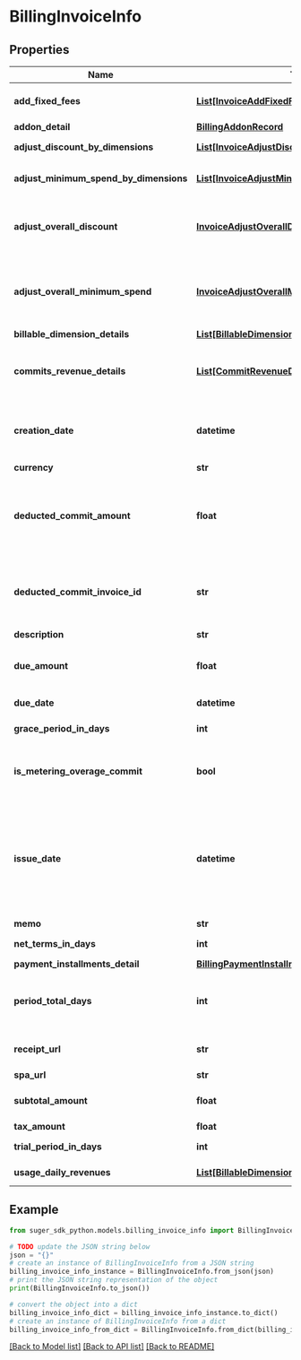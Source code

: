 # BillingInvoiceInfo


## Properties

Name | Type | Description | Notes
------------ | ------------- | ------------- | -------------
**add_fixed_fees** | [**List[InvoiceAddFixedFee]**](InvoiceAddFixedFee.md) | Adjust charge fields The fixed fees to be added to the invoice. | [optional] 
**addon_detail** | [**BillingAddonRecord**](BillingAddonRecord.md) |  | [optional] 
**adjust_discount_by_dimensions** | [**List[InvoiceAdjustDiscountByDimension]**](InvoiceAdjustDiscountByDimension.md) | add or adjust discount for a specific dimension | [optional] 
**adjust_minimum_spend_by_dimensions** | [**List[InvoiceAdjustMinimumSpendByDimension]**](InvoiceAdjustMinimumSpendByDimension.md) | add or adjust minimum spend for a specific dimension | [optional] 
**adjust_overall_discount** | [**InvoiceAdjustOverallDiscount**](InvoiceAdjustOverallDiscount.md) | add or adjust overall discount calculate each dimension&#39;s discount first, then apply the overall discount | [optional] 
**adjust_overall_minimum_spend** | [**InvoiceAdjustOverallMinimumSpend**](InvoiceAdjustOverallMinimumSpend.md) | add or adjust overall minimum spend calculate each dimension&#39;s minimum spend first, then apply the overall minimum spend | [optional] 
**billable_dimension_details** | [**List[BillableDimensionPriceModelDetail]**](BillableDimensionPriceModelDetail.md) |  | [optional] 
**commits_revenue_details** | [**List[CommitRevenueDetail]**](CommitRevenueDetail.md) | Recurring flat fee for the invoice. There should be only one type fee for each invoice, commits, or usage. | [optional] 
**creation_date** | **datetime** | The creation date of the invoice when the status of the invoice may be draft or issued. It may be different from the issue date. | [optional] 
**currency** | **str** |  | [optional] 
**deducted_commit_amount** | **float** | The amount of the committed amount that has been deducted from the usage. It works only when IsMeteringOverageCommit is true. | [optional] 
**deducted_commit_invoice_id** | **str** | The ID of the commit invoice that has been deducted from the usage. It works only when IsMeteringOverageCommit is true. | [optional] 
**description** | **str** |  | [optional] 
**due_amount** | **float** | Due amount &#x3D; SubtotalAmount + TaxAmount - AdjustOverallDiscount | [optional] 
**due_date** | **datetime** | DueDate &#x3D; IssueDate + NetTerm | [optional] 
**grace_period_in_days** | **int** | Grace Period in number of days | [optional] 
**is_metering_overage_commit** | **bool** | Whether the usage metering is charged for the amount that exceeds the committed amount from the entitlement. | [optional] 
**issue_date** | **datetime** | IssueDate, issue invoice automatically when CreationDate + GracePeriod, or issue invoice manually IssueDate &gt;&#x3D; CreationDate &amp;&amp; IssueDate &lt;&#x3D; CreationDate + GracePeriod | [optional] 
**memo** | **str** |  | [optional] 
**net_terms_in_days** | **int** | Net Terms period in number of days | [optional] 
**payment_installments_detail** | [**BillingPaymentInstallmentDetail**](BillingPaymentInstallmentDetail.md) |  | [optional] 
**period_total_days** | **int** | PeriodTotalDays is the total number of days among the whole periods. e.g. 61 days for a 2-month invoice. | [optional] 
**receipt_url** | **str** | Invoice receipt url, it only exists when there are transactions. | [optional] 
**spa_url** | **str** | SPA url with JWT. | [optional] 
**subtotal_amount** | **float** | Subtotal amount calculated from the user usage. | [optional] 
**tax_amount** | **float** |  | [optional] 
**trial_period_in_days** | **int** | Trial period in number of days | [optional] 
**usage_daily_revenues** | [**List[BillableDimensionUsageDailyRevenue]**](BillableDimensionUsageDailyRevenue.md) | Billable dimension fees for the invoice. | [optional] 

## Example

```python
from suger_sdk_python.models.billing_invoice_info import BillingInvoiceInfo

# TODO update the JSON string below
json = "{}"
# create an instance of BillingInvoiceInfo from a JSON string
billing_invoice_info_instance = BillingInvoiceInfo.from_json(json)
# print the JSON string representation of the object
print(BillingInvoiceInfo.to_json())

# convert the object into a dict
billing_invoice_info_dict = billing_invoice_info_instance.to_dict()
# create an instance of BillingInvoiceInfo from a dict
billing_invoice_info_from_dict = BillingInvoiceInfo.from_dict(billing_invoice_info_dict)
```
[[Back to Model list]](../README.md#documentation-for-models) [[Back to API list]](../README.md#documentation-for-api-endpoints) [[Back to README]](../README.md)


